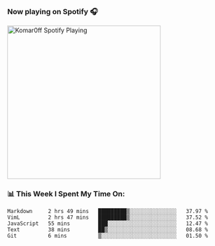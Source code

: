 ### Now playing on Spotify 🎧

[<img src="https://spotify-playing-puce.vercel.app/api/spotify" alt="Komar0ff Spotify Playing" width="350" />](https://open.spotify.com/user/s6zkxrrclsh72vtvdrqm8ttji)

### 📊 This Week I Spent My Time On:
<!--START_SECTION:waka-->
```text
Markdown     2 hrs 49 mins   █████████▒░░░░░░░░░░░░░░░   37.97 % 
VimL         2 hrs 47 mins   █████████▒░░░░░░░░░░░░░░░   37.52 % 
JavaScript   55 mins         ███░░░░░░░░░░░░░░░░░░░░░░   12.47 % 
Text         38 mins         ██▒░░░░░░░░░░░░░░░░░░░░░░   08.68 % 
Git          6 mins          ▒░░░░░░░░░░░░░░░░░░░░░░░░   01.50 % 
```
<!--END_SECTION:waka-->
